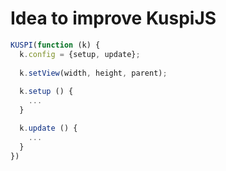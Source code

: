 # Idea to improve KuspiJS

```javascript
KUSPI(function (k) {
  k.config = {setup, update};
  
  k.setView(width, height, parent);
  
  k.setup () {
    ...
  }

  k.update () {
    ...
  }
})
```
